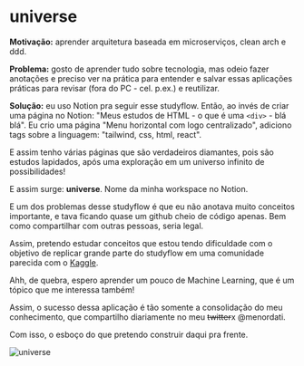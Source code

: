 
# universe

**Motivação:** aprender arquitetura baseada em microserviços, clean arch e ddd.

**Problema:** gosto de aprender tudo sobre tecnologia, mas odeio fazer anotações e preciso ver na prática para entender e salvar essas aplicações práticas para revisar (fora do PC - cel. p.ex.) e reutilizar.

**Solução:** eu uso Notion pra seguir esse studyflow. Então, ao invés de criar uma página no Notion: "Meus estudos de HTML - o que é uma `<div>` - blá blá". Eu crio uma página "Menu horizontal com logo centralizado", adiciono tags sobre a linguagem: "tailwind, css, html, react". 

E assim tenho várias páginas que são verdadeiros diamantes, pois são estudos lapidados, após uma exploração em um universo infinito de possibilidades!

E assim surge: **universe**. Nome da minha workspace no Notion. 

E um dos problemas desse studyflow é que eu não anotava muito conceitos importante, e tava ficando quase um github cheio de código apenas. Bem como compartilhar com outras pessoas, seria legal.

Assim, pretendo estudar conceitos que estou tendo dificuldade com o objetivo de replicar grande parte do studyflow em uma comunidade parecida com o [Kaggle](https://en.wikipedia.org/wiki/Kaggle).

Ahh, de quebra, espero aprender um pouco de Machine Learning, que é um tópico que me interessa também!

Assim, o sucesso dessa aplicação é tão somente a consolidação do meu conhecimento, que compartilho diariamente no meu ~~twitter~~x @menordati.

Com isso, o esboço do que pretendo construir daqui pra frente.

![universe](https://i.ibb.co/W2g6gGb/universe.jpg)
